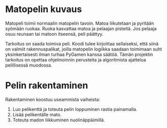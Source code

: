 # Matopelin kuvaus

Matopeli toimii normaalin matopelin tavoin. Matoa liikutetaan ja pyritään syömään ruokaa. Ruoka kasvattaa matoa ja pelaajan pisteitä. Jos pelaaja osuu reunaan tai matoon itseensä, peli päättyy.

Tarkoitus on saada toimiva peli. Koodi tulee kirjoittaa sellaiseksi, että siinä on valmiit rakennuspalikat, joilla matopelin logiikka saadaan toimimaan suht yksinkertaisesti ilman turhaa PyGamen kanssa säätöä. Tämän projektin tarkoitus on opettaa ohjelmoinnin perusteita ja algoritmista ajattelua pelillisessä muodossa.

# Pelin rakentaminen

Rakentaminen koostuu useammista vaiheista:

1. Luo pelikenttä ja toteuta pelin loppuminen rastia painamalla.
2. Lisää pelikentälle mato.
3. Toteuta madon liikkuminen nuolinäppäimillä.